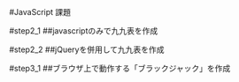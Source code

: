 #JavaScript 課題

#step2_1
##javascriptのみで九九表を作成

#step2_2
##jQueryを併用して九九表を作成

#step3_1
##ブラウザ上で動作する「ブラックジャック」を作成

